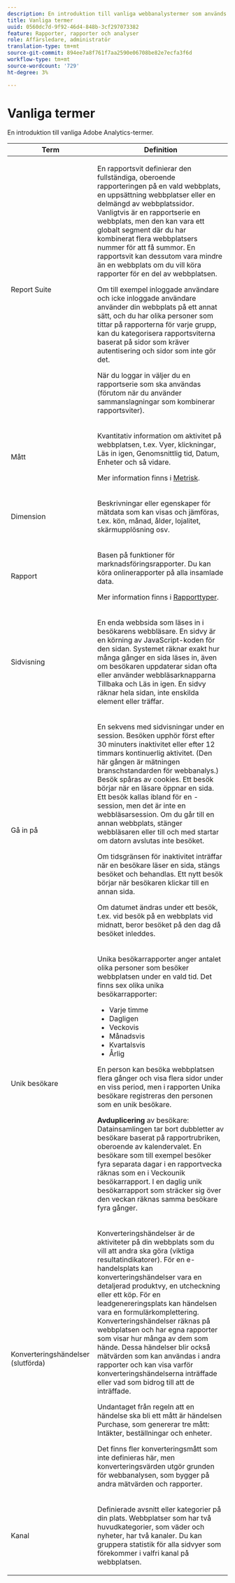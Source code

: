 ```yaml
---
description: En introduktion till vanliga webbanalystermer som används i marknadsföringsrapporter.
title: Vanliga termer
uuid: 0560dc7d-9f92-46d4-848b-3cf297073382
feature: Rapporter, rapporter och analyser
role: Affärsledare, administratör
translation-type: tm+mt
source-git-commit: 894ee7a8f761f7aa2590e06708be82e7ecfa3f6d
workflow-type: tm+mt
source-wordcount: '729'
ht-degree: 3%

---
```



# Vanliga termer

En introduktion till vanliga Adobe Analytics-termer.

<table id="table_58F5D292485F45F9902B372E4E1E3103"> 
 <thead> 
  <tr> 
   <th colname="col1" class="entry"> Term </th> 
   <th colname="col2" class="entry"> Definition </th> 
  </tr> 
 </thead>
 <tbody> 
  <tr> 
   <td colname="col1"> <p> Report Suite </p> </td> 
   <td colname="col2"> <p>En rapportsvit definierar den fullständiga, oberoende rapporteringen på en vald webbplats, en uppsättning webbplatser eller en delmängd av webbplatssidor. Vanligtvis är en rapportserie en webbplats, men den kan vara ett globalt segment där du har kombinerat flera webbplatsers nummer för att få summor. En rapportsvit kan dessutom vara mindre än en webbplats om du vill köra rapporter för en del av webbplatsen. </p> <p>Om till exempel inloggade användare och icke inloggade användare använder din webbplats på ett annat sätt, och du har olika personer som tittar på rapporterna för varje grupp, kan du kategorisera rapportsviterna baserat på sidor som kräver autentisering och sidor som inte gör det. </p> <p>När du loggar in väljer du en rapportserie som ska användas (förutom när du använder sammanslagningar som kombinerar rapportsviter). </p> </td> 
  </tr> 
  <tr> 
   <td> <p>Mått </p> </td> 
   <td> <p>Kvantitativ information om aktivitet på webbplatsen, t.ex. Vyer, klickningar, Läs in igen, Genomsnittlig tid, Datum, Enheter och så vidare. </p> <p>Mer information finns i <a href="/help/analyze/reports-analytics/metrics.md">Metrisk</a>. </p> </td> 
  </tr> 
  <tr> 
   <td> <p> Dimension </p> </td> 
   <td> <p>Beskrivningar eller egenskaper för mätdata som kan visas och jämföras, t.ex. kön, månad, ålder, lojalitet, skärmupplösning osv. </p> </td> 
  </tr> 
  <tr> 
   <td> <p> Rapport </p> </td> 
   <td> <p>Basen på funktioner för marknadsföringsrapporter. Du kan köra onlinerapporter på alla insamlade data. </p> <p>Mer information finns i <a href="/help/analyze/reports-analytics/reports.md"> Rapporttyper</a>. </p> </td> 
  </tr> 
  <tr> 
   <td> <p> Sidvisning </p> </td> 
   <td> <p>En enda webbsida som läses in i besökarens webbläsare. En sidvy är en körning av JavaScript-koden för den sidan. Systemet räknar exakt hur många gånger en sida läses in, även om besökaren uppdaterar sidan ofta eller använder webbläsarknapparna <span class="uicontrol"> Tillbaka</span> och <span class="uicontrol"> Läs in</span> igen. En sidvy räknar hela sidan, inte enskilda element eller träffar. </p> </td> 
  </tr> 
  <tr> 
   <td> <p>Gå in på </p> </td> 
   <td> <p>En sekvens med sidvisningar under en session. Besöken upphör först efter 30 minuters inaktivitet eller efter 12 timmars kontinuerlig aktivitet. (Den här gången är mätningen branschstandarden för webbanalys.) Besök spåras av cookies. Ett besök börjar när en läsare öppnar en sida. Ett besök kallas ibland för en <span class="term">-session</span>, men det är inte en webbläsarsession. Om du går till en annan webbplats, stänger webbläsaren eller till och med startar om datorn avslutas inte besöket. </p> <p> Om tidsgränsen för inaktivitet inträffar när en besökare läser en sida, stängs besöket och behandlas. Ett nytt besök börjar när besökaren klickar till en annan sida. </p> <p>Om datumet ändras under ett besök, t.ex. vid besök på en webbplats vid midnatt, beror besöket på den dag då besöket inleddes. </p> </td> 
  </tr> 
  <tr> 
   <td> <p> Unik besökare </p> </td> 
   <td> <p>Unika besökarrapporter anger antalet olika personer som besöker webbplatsen under en vald tid. Det finns sex olika unika besökarrapporter: </p> 
    <ul id="ul_863B8DE8B9E74DE4A93C2C2931EEFB6D"> 
     <li id="li_21C835B71EF64B4DA821B674416C8B85">Varje timme </li> 
     <li id="li_36A498AE7D7A455C8DEB3AA0F025B597">Dagligen </li> 
     <li id="li_30F26F8DAC664E1FA823B7BDDB7B0F8B">Veckovis </li> 
     <li id="li_09263F6B1E114A8DB477793B560A0417">Månadsvis </li> 
     <li id="li_A0B2CA3D44564045B02B55AF6E392F76">Kvartalsvis </li> 
     <li id="li_296BC5B02921460690F35128B1192800">Årlig </li> 
    </ul> <p>En person kan besöka webbplatsen flera gånger och visa flera sidor under en viss period, men i rapporten Unika besökare registreras den personen som en unik besökare. </p> <p> <b>Avduplicering</b> av besökare: Datainsamlingen tar bort dubbletter av besökare baserat på rapportrubriken, oberoende av kalendervalet. En besökare som till exempel besöker fyra separata dagar i en rapportvecka räknas som en i <span class="wintitle"> Veckounik besökarrapport</span>. I en <span class="wintitle"> daglig unik besökarrapport</span> som sträcker sig över den veckan räknas samma besökare fyra gånger. </p> </td> 
  </tr> 
  <tr> 
   <td> <p>Konverteringshändelser (slutförda) </p> </td> 
   <td> <p>Konverteringshändelser är de aktiviteter på din webbplats som du vill att andra ska göra (viktiga resultatindikatorer). För en e-handelsplats kan konverteringshändelser vara en detaljerad produktvy, en utcheckning eller ett köp. För en leadgenereringsplats kan händelsen vara en formulärkomplettering. Konverteringshändelser räknas på webbplatsen och har egna rapporter som visar hur många av dem som hände. Dessa händelser blir också mätvärden som kan användas i andra rapporter och kan visa varför konverteringshändelserna inträffade eller vad som bidrog till att de inträffade. </p> <p>Undantaget från regeln att en händelse ska bli ett mått är händelsen Purchase, som genererar tre mått: Intäkter, beställningar och enheter. </p> <p>Det finns fler konverteringsmått som inte definieras här, men konverteringsvärden utgör grunden för webbanalysen, som bygger på andra mätvärden och rapporter. </p> </td> 
  </tr> 
  <tr> 
   <td> <p>Kanal </p> </td> 
   <td> <p> Definierade avsnitt eller kategorier på din plats. Webbplatser som har två huvudkategorier, som <span class="term"> väder</span> och <span class="term"> nyheter</span>, har två kanaler. Du kan gruppera statistik för alla sidvyer som förekommer i valfri kanal på webbplatsen. </p> </td> 
  </tr> 
 </tbody> 
</table>

